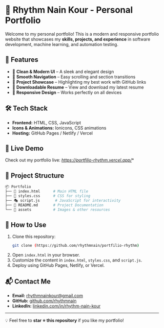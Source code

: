 # 🎨 Rhythm Nain Kour - Personal Portfolio

Welcome to my personal portfolio! This is a modern and responsive portfolio website that showcases my **skills, projects, and experience** in software development, machine learning, and automation testing.

## 🚀 Features
- 🔹 **Clean & Modern UI** – A sleek and elegant design
- 🔹 **Smooth Navigation** – Easy scrolling and section transitions
- 🔹 **Project Showcase** – Highlighting my best work with GitHub links
- 🔹 **Downloadable Resume** – View and download my latest resume
- 🔹 **Responsive Design** – Works perfectly on all devices

## 🛠️ Tech Stack
- **Frontend:** HTML, CSS, JavaScript
- **Icons & Animations:** Ionicons, CSS animations
- **Hosting:** GitHub Pages / Netlify / Vercel



## 🔗 Live Demo
Check out my portfolio live: *https://portfilio-rhythm.vercel.app/**

## 📂 Project Structure
```bash
📦 Portfolio
├── 📄 index.html      # Main HTML file
├── 🎨 styles.css      # CSS for styling
├── 🎭 script.js       # JavaScript for interactivity
├── 📜 README.md       # Project Documentation
└── 📁 assets          # Images & other resources
```

## 📌 How to Use
1. Clone this repository:
   ```bash
   git clone (https://github.com/rhythmnain/portfilio-rhythm)
   ```
2. Open `index.html` in your browser.
3. Customize the content in `index.html`, `styles.css`, and `script.js`.
4. Deploy using GitHub Pages, Netlify, or Vercel.

## 📬 Contact Me
- **Email:** [rhythmnainkour@gmail.com](mailto:rhythmnainkour@gmail.com)
- **GitHub:** [github.com/rhythmnain](https://github.com/rhythmnain)
- **LinkedIn:** [linkedin.com/in/rhythm-nain-kour](https://www.linkedin.com/in/rhythm-nain-kour-8b7017247/)

---

💡 Feel free to **star ⭐ this repository** if you like my portfolio!
